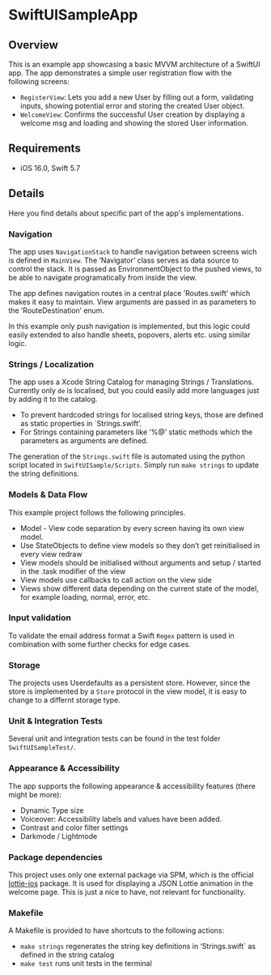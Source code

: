 # SwiftUISampleApp

## Overview
This is an example app showcasing a basic MVVM architecture of a SwiftUI app. The app demonstrates a simple user registration flow with the following screens:

- `RegisterView`: Lets you add a new User by filling out a form, validating inputs, showing potential error and storing the created User object.
- `WelcomeView`: Confirms the successful User creation by displaying a welcome msg and loading and showing the stored User information.

## Requirements
- iOS 16.0, Swift 5.7

## Details
Here you find details about specific part of the app's implementations.

### Navigation
The app uses `NavigationStack` to handle navigation between screens wich is defined in `MainView`.
The ’Navigator’ class serves as data source to control the stack. It is passed as EnvironmentObject to the pushed views, to be able to navigate programatically from inside the view.

The app defines navigation routes in a central place ’Routes.swift’ which makes it easy to maintain. View arguments are passed in as parameters to the ’RouteDestination’ enum.

In this example only push navigation is implemented, but this logic could easily extended to also handle sheets, popovers, alerts etc. using similar logic.

### Strings / Localization
The app uses a Xcode String Catalog for managing Strings / Translations. Currently only `de` is localised, but you could easily add more languages just by adding it to the catalog.

- To prevent hardcoded strings for localised string keys, those are defined as static properties in `Strings.swift’.
- For Strings containing parameters like ‘%@’ static methods which the parameters as arguments are defined. 

The generation of the `Strings.swift` file is automated using the python script located in `SwiftUISample/Scripts`. Simply run `make strings` to update the string definitions.

### Models & Data Flow
This example project follows the following principles.
- Model - View code separation by every screen having its own view model.
- Use StateObjects to define view models so they don’t get reinitialised in every view redraw
- View models should be initialised without arguments and setup / started in the .task modifier of the view
- View models use callbacks to call action on the view side
- Views show different data depending on the current state of the model, for example loading, normal, error, etc.

### Input validation
To validate the email address format a Swift `Regex` pattern is used in combination with some further checks for edge cases.

### Storage
The projects uses Userdefaults as a persistent store. However, since the store is implemented by a `Store` protocol in the view model, it is easy to change to a differnt storage type.

### Unit & Integration Tests
Several unit and integration tests can be found in the test folder `SwiftUISampleTest/`.

### Appearance & Accessibility
The app supports the following appearance & accessibility features (there might be more): 
- Dynamic Type size
- Voiceover: Accessibility labels and values have been added.
- Contrast and color filter settings
- Darkmode / Lightmode

### Package dependencies
This project uses only one external package via SPM, which is the official [lottie-ios](https://github.com/airbnb/lottie-ios/) package. It is used for displaying a JSON Lottie animation in the welcome page. This is just a nice to have, not relevant for functionality.

### Makefile
A Makefile is provided to have shortcuts to the following actions: 
- `make strings` regenerates the string key definitions in ‘Strings.swift` as defined in the string catalog
- `make test` runs unit tests in the terminal
